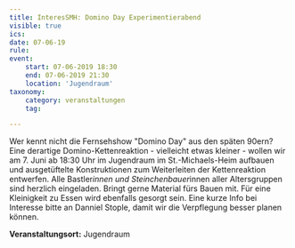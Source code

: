 ```yaml
---
title: InteresSMH: Domino Day Experimentierabend
visible: true
ics: 
date: 07-06-19
rule: 
event:
	start: 07-06-2019 18:30
	end: 07-06-2019 21:30
	location: 'Jugendraum'
taxonomy:
	category: veranstaltungen
	tag: 

---
```

Wer kennt nicht die Fernsehshow "Domino Day" aus den späten 90ern? Eine derartige Domino-Kettenreaktion - vielleicht etwas kleiner - wollen wir am 7. Juni ab 18:30 Uhr im Jugendraum im St.-Michaels-Heim aufbauen und ausgetüftelte Konstruktionen zum Weiterleiten der Kettenreaktion entwerfen. Alle Bastler*innen und Steinchenbauer*innen aller Altersgruppen sind herzlich eingeladen. Bringt gerne Material fürs Bauen mit. Für eine Kleinigkeit zu Essen wird ebenfalls gesorgt sein. Eine kurze Info bei Interesse bitte an Danniel Stople, damit wir die Verpflegung besser planen können.


**Veranstaltungsort:** Jugendraum

